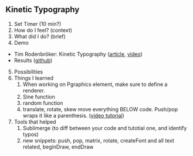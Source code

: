 ## Kinetic Typography

1. Set Timer (10 min?)
2. How do I feel? (context)
3. What did I do? (brief)
4. Demo

  - Tim Rodenbröker: Kinetic Typography ([article](https://timrodenbroeker.de/processing-tutorial-kinetic-typography-1/), [video](https://www.youtube.com/watch?v=SKDhkB8g1So&feature=youtu.be))
  - Results ([github](https://github.com/nonlinear/processing-night/tree/master/kinetic_typography))
5. Possibilities
6. Things I learned
   1. When working on Pgraphics element, make sure to define a renderer.
   2. Sine function
   3. random function
   4. translate, rotate, skew move everything BELOW code. Push/pop wraps it like a parenthesis. ([video tutorial](https://youtu.be/OaBSHuP4xcE))
7. Tools that helped
   1. Sublimerge (to diff between your code  and tutotial one, and identify typos)
   2. new snippets: push, pop, matrix, rotate, createFont and all text related, beginDraw, endDraw